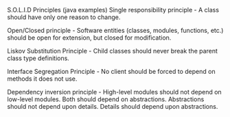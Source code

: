 S.O.L.I.D Principles (java examples)
Single responsibility principle - A class should have only one reason to change.

Open/Closed principle - Software entities (classes, modules, functions, etc.) should be open for extension, but closed for modification.

Liskov Substitution Principle - Child classes should never break the parent class type definitions.

Interface Segregation Principle - No client should be forced to depend on methods it does not use.

Dependency inversion principle - High-level modules should not depend on low-level modules. Both should depend on abstractions. Abstractions should not depend upon details. Details should depend upon abstractions.
